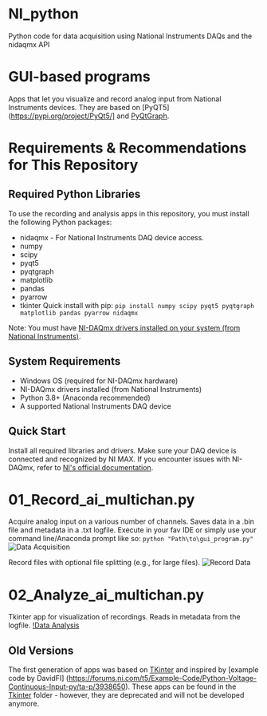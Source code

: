 # NI_python
Python code for data acquisition using National Instruments DAQs and the nidaqmx API

# GUI-based programs
Apps that let you visualize and record analog input from National Instruments devices. They are based on [PyQT5](https://pypi.org/project/PyQt5/] and [PyQtGraph](https://www.pyqtgraph.org/). 

# Requirements & Recommendations for This Repository
## Required Python Libraries
To use the recording and analysis apps in this repository, you must install the following Python packages:

* nidaqmx - For National Instruments DAQ device access.
* numpy
* scipy
* pyqt5
* pyqtgraph
* matplotlib
* pandas
* pyarrow
* tkinter
Quick install with pip: ``pip install numpy scipy pyqt5 pyqtgraph matplotlib pandas pyarrow nidaqmx``

Note: You must have [NI-DAQmx drivers installed on your system (from National Instruments)](https://www.ni.com/en/support/downloads/drivers/download.ni-daq-mx.html).

## System Requirements
* Windows OS (required for NI-DAQmx hardware)
* NI-DAQmx drivers installed (from National Instruments)
* Python 3.8+ (Anaconda recommended)
* A supported National Instruments DAQ device

## Quick Start
Install all required libraries and drivers.
Make sure your DAQ device is connected and recognized by NI MAX.
If you encounter issues with NI-DAQmx, refer to [NI's official documentation](https://nidaqmx-python.readthedocs.io/en/stable/).

# 01_Record_ai_multichan.py
Acquire analog input on a various number of channels. Saves data in a .bin file and metadata in a .txt logfile.
Execute in your fav IDE or simply use your command line/Anaconda prompt like so:
```python "Path\to\gui_program.py"```
![Data Acquisition](https://github.com/muchaste/NI_python/releases/download/v0.1-alpha/data_acquisition.gif)

Record files with optional file splitting (e.g., for large files).
![Record Data](https://github.com/muchaste/NI_python/releases/download/v0.1-alpha/recording.gif)

# 02_Analyze_ai_multichan.py
Tkinter app for visualization of recordings. Reads in metadata from the logfile.
[!Data Analysis](https://github.com/muchaste/NI_python/releases/download/v0.1-alpha/data_analysis_module.png)

## Old Versions
The first generation of apps was based on [TKinter](https://docs.python.org/3/library/tkinter.html) and inspired by [example code by DavidFI] (https://forums.ni.com/t5/Example-Code/Python-Voltage-Continuous-Input-py/ta-p/3938650). These apps can be found in the [Tkinter](https://github.com/muchaste/NI_python/tree/main/GUI_based/Tkinter) folder - however, they are deprecated and will not be developed anymore.
